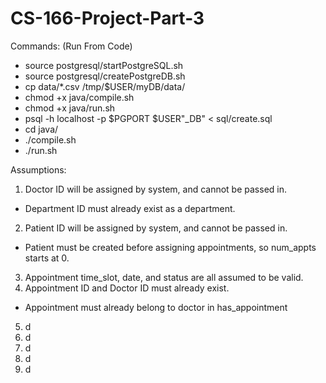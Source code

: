 # CS-166-Project-Part-3

Commands: (Run From Code)

- source postgresql/startPostgreSQL.sh
- source postgresql/createPostgreDB.sh
- cp data/*.csv /tmp/$USER/myDB/data/
- chmod +x java/compile.sh
- chmod +x java/run.sh
- psql -h localhost -p $PGPORT $USER"_DB" < sql/create.sql
- cd java/
- ./compile.sh
- ./run.sh

Assumptions:
1) Doctor ID will be assigned by system, and cannot be passed in.
 - Department ID must already exist as a department.
2) Patient ID will be assigned by system, and cannot be passed in.
 - Patient must be created before assigning appointments, so num_appts starts at 0.
3) Appointment time_slot, date, and status are all assumed to be valid.
4) Appointment ID and Doctor ID must already exist.
- Appointment must already belong to doctor in has_appointment
5) d
6) d
7) d
8) d
9) d
